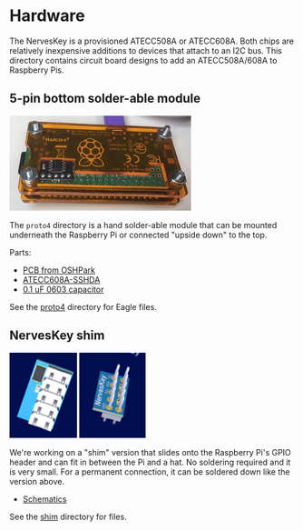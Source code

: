 # Hardware

The NervesKey is a provisioned ATECC508A or ATECC608A. Both chips are
relatively inexpensive additions to devices that attach to an I2C bus. This
directory contains circuit board designs to add an ATECC508A/608A to Raspberry
Pis.

## 5-pin bottom solder-able module

![NervesKey bottom](proto4/nerves_key_bottom.jpg "NervesKey bottom mount")

The `proto4` directory is a hand solder-able module that can be mounted
underneath the Raspberry Pi or connected "upside down" to the top.

Parts:

* [PCB from OSHPark](https://oshpark.com/shared_projects/A2rzFSK7)
* [ATECC608A-SSHDA](https://www.digikey.com/product-detail/en/microchip-technology/ATECC608A-SSHDA-B/ATECC608A-SSHDA-B-ND/7928178)
* [0.1 uF 0603 capacitor](https://www.digikey.com/product-detail/en/samsung-electro-mechanics/CL10F104ZO8NNNC/1276-1258-1-ND/3889344)

See the [proto4](proto4) directory for Eagle files.

## NervesKey shim

![NervesKey shim](shim/nerves_key_shim1.png) ![NervesKey shim](shim/nerves_key_shim2.png)

We're working on a "shim" version that slides onto the Raspberry Pi's GPIO
header and can fit in between the Pi and a hat. No soldering required and it
is very small. For a permanent connection, it can be soldered down like the
version above.

* [Schematics](shim/MCM18001_NERVESKEY_X1_SCH_181214.PDF)

See the [shim](shim) directory for files.
